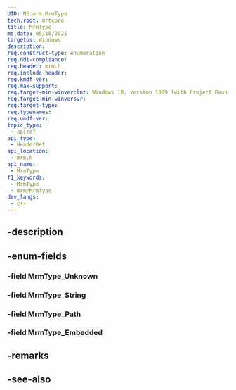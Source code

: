 ```yaml
---
UID: NE:mrm.MrmType
tech.root: mrtcore 
title: MrmType
ms.date: 05/18/2021 
targetos: Windows
description: 
req.construct-type: enumeration
req.ddi-compliance: 
req.header: mrm.h
req.include-header: 
req.kmdf-ver: 
req.max-support: 
req.target-min-winverclnt: Windows 10, version 1809 (with Project Reunion) 
req.target-min-winversvr: 
req.target-type: 
req.typenames: 
req.umdf-ver: 
topic_type:
 - apiref
api_type:
 - HeaderDef
api_location:
 - mrm.h
api_name:
 - MrmType
f1_keywords:
 - MrmType
 - mrm/MrmType
dev_langs:
 - c++
---
```


## -description

## -enum-fields

### -field MrmType_Unknown

### -field MrmType_String

### -field MrmType_Path

### -field MrmType_Embedded

## -remarks

## -see-also

